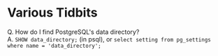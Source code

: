 # Various Tidbits

Q. How do I find PostgreSQL's data directory?<br>
A. ```SHOW data_directory;``` (in psql), or ```select setting from pg_settings where name = 'data_directory';```<br>
